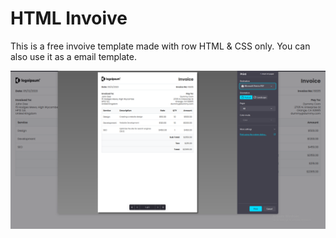 # HTML Invoive
This is a free invoive template made with row HTML & CSS only. You can also use it as a email template.

[![HTML Invoive](./github-preview.png?raw=true "HTML Invoive")](https://developer-zahid.github.io/HTML-Invoice/)